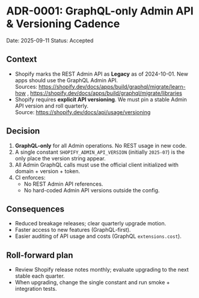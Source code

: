 # ADR-0001: GraphQL-only Admin API & Versioning Cadence

Date: 2025-09-11
Status: Accepted

## Context

- Shopify marks the REST Admin API as **Legacy** as of 2024-10-01. New apps should use the GraphQL Admin API.  
  Sources: https://shopify.dev/docs/apps/build/graphql/migrate/learn-how , https://shopify.dev/docs/apps/build/graphql/migrate/libraries
- Shopify requires **explicit API versioning**. We must pin a stable Admin API version and roll quarterly.  
  Source: https://shopify.dev/docs/api/usage/versioning

## Decision

1. **GraphQL-only** for all Admin operations. No REST usage in new code.
2. A single constant `SHOPIFY_ADMIN_API_VERSION` (initially `2025-07`) is the only place the version string appear.
3. All Admin GraphQL calls must use the official client initialized with domain + version + token.
4. CI enforces:
   - No REST Admin API references.
   - No hard-coded Admin API versions outside the config.

## Consequences

- Reduced breakage releases; clear quarterly upgrade motion.
- Faster access to new features (GraphQL-first).
- Easier auditing of API usage and costs (GraphQL `extensions.cost`).

## Roll-forward plan

- Review Shopify release notes monthly; evaluate upgrading to the next stable each quarter.
- When upgrading, change the single constant and run smoke + integration tests.
